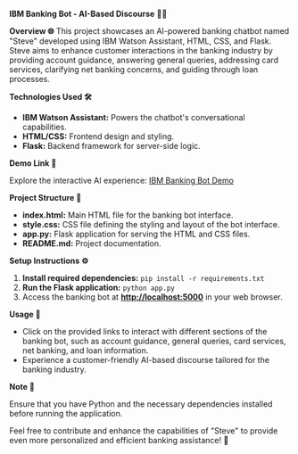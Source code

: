**IBM Banking Bot - AI-Based Discourse** 🤖💬

**Overview 🌐**
This project showcases an AI-powered banking chatbot named "Steve" developed using IBM Watson Assistant, HTML, CSS, and Flask. Steve aims to enhance customer interactions in the banking industry by providing account guidance, answering general queries, addressing card services, clarifying net banking concerns, and guiding through loan processes.

**Technologies Used 🛠️**
- **IBM Watson Assistant:** Powers the chatbot's conversational capabilities.
- **HTML/CSS:** Frontend design and styling.
- **Flask:** Backend framework for server-side logic.

**Demo Link 🚀**

Explore the interactive AI experience: [IBM Banking Bot Demo](https://bhadrinath-ps.github.io/IBM---Banking-Bot/templates/IBM.html)

**Project Structure 📁**
- **index.html:** Main HTML file for the banking bot interface.
- **style.css:** CSS file defining the styling and layout of the bot interface.
- **app.py:** Flask application for serving the HTML and CSS files.
- **README.md:** Project documentation.

**Setup Instructions ⚙️**
1. **Install required dependencies:** `pip install -r requirements.txt`
2. **Run the Flask application:** `python app.py`
3. Access the banking bot at **[http://localhost:5000](http://localhost:5000/)** in your web browser.

**Usage 🚀**
- Click on the provided links to interact with different sections of the banking bot, such as account guidance, general queries, card services, net banking, and loan information.
- Experience a customer-friendly AI-based discourse tailored for the banking industry.

**Note 📝**

Ensure that you have Python and the necessary dependencies installed before running the application.

Feel free to contribute and enhance the capabilities of "Steve" to provide even more personalized and efficient banking assistance! 🌟
